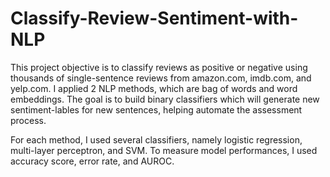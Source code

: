 # Classify-Review-Sentiment-with-NLP

This project objective is to classify reviews as positive or negative using thousands of single-sentence reviews from amazon.com, imdb.com, and yelp.com. I applied 2 NLP methods, which are bag of words and word embeddings. The goal is to build binary classifiers which will generate new sentiment-lables for new sentences, helping automate the assessment process. 
  
  For each method, I used several classifiers, namely logistic regression, multi-layer perceptron, and SVM. To measure model performances, I used accuracy score, error rate, and AUROC. 

